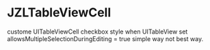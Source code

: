 # JZLTableViewCell
custome UITableViewCell checkbox style when UITableView set allowsMultipleSelectionDuringEditing = true
simple way not best way.
